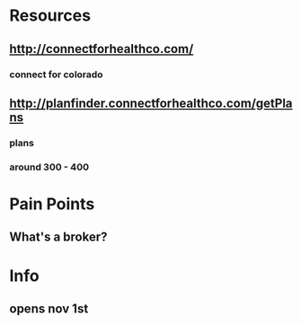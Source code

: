 # Resources
## http://connectforhealthco.com/
### connect for colorado
## http://planfinder.connectforhealthco.com/getPlans
### plans
### around 300 - 400
# Pain Points
## What's a broker?
# Info
## opens nov 1st
